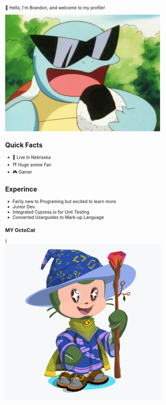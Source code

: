:wave: Hello, I'm Brandon, and welcome to my profile!

![Squirtle gif](https://github.com/ImNotOriginal/ImNotOriginal/blob/master/giphy.gif)

## Quick Facts
- 🌽 Live in Nebraska
- ⛩️ Huge anime Fan
- 🎮 Gamer

## Experince
- Fairly new to Programing but excited to learn more
- Junior Dev. 
- Integrated Cypress.io for Unit Testing
- Converted Userguides to Mark-up Language
### MY OctoCat
(![ImNotOriginal - Octocat](https://github.com/ImNotOriginal/ImNotOriginal/blob/master/octocat.png)
